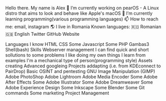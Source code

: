 Hello there. My name is Alex
🔭 I’m currently working on pearOS - A Linux distro that aims to look and behave like Apple's macOS
🌱 I’m currently learning programming(various programming languages)
📫 How to reach me: email, instagram
🌎 I live in Romania
Known languages:
🇷🇴 Romanian
🇬🇧 English
Twitter GitHub Website

 

Languages I know
HTML 
CSS 
Some Javascript 
Some PHP 
Gambas3 
Shell(bash) 
Skills
Webserver management 
I can find quick and short sollutions to some problems 
I like doing my own things
I learn from examples
I'm a mechanical type of person(programming style)
Assets creating
Advanced googleing
Projects addapting (i.e. from KDEconnect to PairDrop)
Basic OSINT and pentesting
GNU Image Manipulation (GIMP)
Adobe PhotoShop
Adobe Lightroom
Adobe Media Encoder
Some Adobe After Effects
Some Adobe Illustrator
Some Adobe Dreamweaver
Some Adobe Experience Design
Some Inkscape
Some Blender
Some Git commands
Some marketing
Project Management

